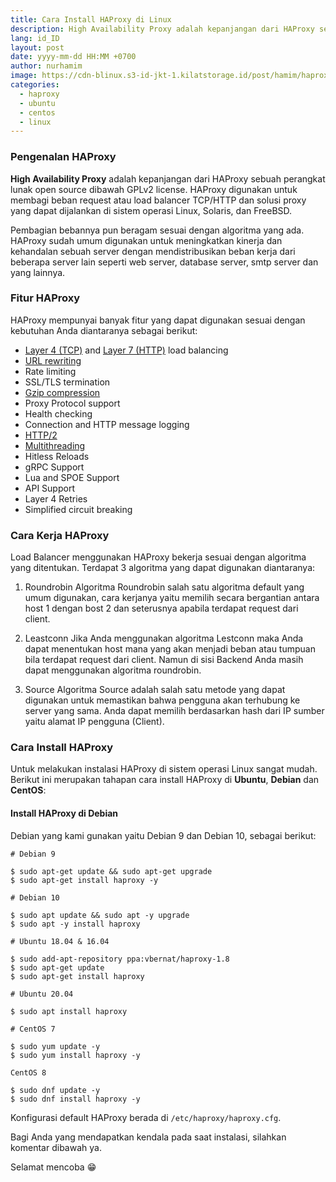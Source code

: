 ```yaml
---
title: Cara Install HAProxy di Linux
description: High Availability Proxy adalah kepanjangan dari HAProxy sebuah perangkat lunak open source dibawah GPLv2 license
lang: id_ID
layout: post
date: yyyy-mm-dd HH:MM +0700
author: nurhamim
image: https://cdn-blinux.s3-id-jkt-1.kilatstorage.id/post/hamim/haproxy.png
categories:
  - haproxy
  - ubuntu
  - centos
  - linux
---
```


### Pengenalan HAProxy

**High Availability Proxy** adalah kepanjangan dari HAProxy sebuah perangkat lunak open source dibawah GPLv2 license. HAProxy digunakan untuk membagi beban request atau load balancer TCP/HTTP dan solusi proxy yang dapat dijalankan di sistem operasi Linux, Solaris, dan FreeBSD.

Pembagian bebannya pun beragam sesuai dengan algoritma yang ada. HAProxy sudah umum digunakan untuk meningkatkan kinerja dan kehandalan sebuah server dengan mendistribusikan beban kerja dari beberapa server lain seperti web server, database server, smtp server dan yang lainnya.

### Fitur HAProxy

HAProxy mempunyai banyak fitur yang dapat digunakan sesuai dengan kebutuhan Anda diantaranya sebagai berikut:

- [Layer 4 (TCP)](https://en.wikipedia.org/wiki/Transport_layer) and [Layer 7 (HTTP)](https://en.wikipedia.org/wiki/OSI_model#Layer_7:_Application_Layer) load balancing
- [URL rewriting](https://en.wikipedia.org/wiki/Rewrite_engine)
- Rate limiting
- SSL/TLS termination
- [Gzip compression](https://en.wikipedia.org/wiki/Gzip)
- Proxy Protocol support
- Health checking
- Connection and HTTP message logging
- [HTTP/2](https://en.wikipedia.org/wiki/HTTP/2)
- [Multithreading](https://en.wikipedia.org/wiki/Multithreading_(computer_architecture))
- Hitless Reloads
- gRPC Support
- Lua and SPOE Support
- API Support
- Layer 4 Retries
- Simplified circuit breaking

### Cara Kerja HAProxy

Load Balancer menggunakan HAProxy bekerja sesuai dengan algoritma yang ditentukan. Terdapat 3 algoritma yang dapat digunakan diantaranya:

1. Roundrobin
 Algoritma Roundrobin salah satu algoritma default yang umum digunakan, cara kerjanya yaitu memilih secara bergantian antara host 1 dengan bost 2 dan seterusnya apabila terdapat request dari client.

2. Leastconn
 Jika Anda menggunakan algoritma Lestconn maka Anda dapat menentukan host mana yang akan menjadi beban atau tumpuan bila terdapat request dari client. Namun di sisi Backend Anda masih dapat menggunakan algoritma roundrobin.

3. Source
Algoritma Source adalah salah satu metode yang dapat digunakan untuk memastikan bahwa pengguna akan terhubung ke server yang sama. Anda dapat memilih berdasarkan hash dari IP sumber yaitu alamat IP pengguna (Client).

### Cara Install HAProxy

Untuk melakukan instalasi HAProxy di sistem operasi Linux sangat mudah. Berikut ini merupakan tahapan cara install HAProxy di **Ubuntu**, **Debian** dan **CentOS**:

#### Install HAProxy di Debian

Debian yang kami gunakan yaitu Debian 9 dan Debian 10, sebagai berikut: 

```console
# Debian 9

$ sudo apt-get update && sudo apt-get upgrade
$ sudo apt-get install haproxy -y

# Debian 10

$ sudo apt update && sudo apt -y upgrade
$ sudo apt -y install haproxy

# Ubuntu 18.04 & 16.04

$ sudo add-apt-repository ppa:vbernat/haproxy-1.8
$ sudo apt-get update
$ sudo apt-get install haproxy

# Ubuntu 20.04 

$ sudo apt install haproxy

# CentOS 7

$ sudo yum update -y
$ sudo yum install haproxy -y

CentOS 8

$ sudo dnf update -y
$ sudo dnf install haproxy -y
```

Konfigurasi default HAProxy berada di `/etc/haproxy/haproxy.cfg`.

Bagi Anda yang mendapatkan kendala pada saat instalasi, silahkan komentar dibawah ya.

Selamat mencoba 😁



